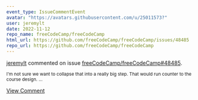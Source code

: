 ```yaml
---
event_type: IssueCommentEvent
avatar: "https://avatars.githubusercontent.com/u/25011573?"
user: jeremylt
date: 2022-11-12
repo_name: freeCodeCamp/freeCodeCamp
html_url: https://github.com/freeCodeCamp/freeCodeCamp/issues/48485
repo_url: https://github.com/freeCodeCamp/freeCodeCamp
---
```


<a href='https://github.com/jeremylt' target='_blank'>jeremylt</a> commented on issue <a href='https://github.com/freeCodeCamp/freeCodeCamp/issues/48485' target='_blank'>freeCodeCamp/freeCodeCamp#48485</a>.

<small>I'm not sure we want to collapse that into a really big step. That  would run counter to the course design. ...</small>

<a href='https://github.com/freeCodeCamp/freeCodeCamp/issues/48485' target='_blank'>View Comment</a>